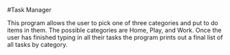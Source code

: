 #Task Manager

This program allows the user to pick one of three categories and put to do items in them.  The possible categories are Home, Play, and Work.  Once the user has finished typing in all their tasks the program prints out a final list of all tasks by category.
